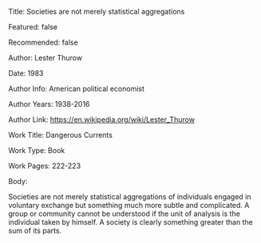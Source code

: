 Title:  Societies are not merely statistical aggregations 

Featured: false

Recommended: false

Author: Lester Thurow

Date:   1983

Author Info: American political economist

Author Years: 1938-2016

Author Link: https://en.wikipedia.org/wiki/Lester_Thurow

Work Title: Dangerous Currents

Work Type: Book

Work Pages: 222-223

Body: 

Societies are not merely statistical aggregations of individuals engaged in voluntary exchange but something much more subtle and complicated. A group or community cannot be understood if the unit of analysis is the individual taken by himself. A society is clearly something greater than the sum of its parts.
